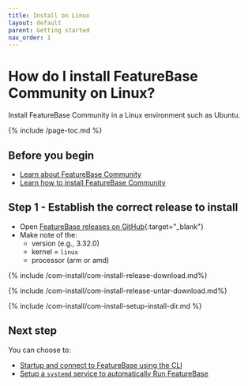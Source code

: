 ```yaml
---
title: Install on Linux
layout: default
parent: Getting started
nav_order: 1
---
```


# How do I install FeatureBase Community on Linux?

Install FeatureBase Community in a Linux environment such as Ubuntu.

{% include /page-toc.md %}

## Before you begin

* [Learn about FeatureBase Community](index)
* [Learn how to install FeatureBase Community](/docs/community/com-getstart/com-getstart-home)

## Step 1 - Establish the correct release to install

* Open [FeatureBase releases on GitHub](https://github.com/FeatureBaseDB/FeatureBase/releases){:target="_blank"}
* Make note of the:
  * version (e.g., 3.32.0)
  * kernel = `linux`
  * processor (arm or amd)

{% include /com-install/com-install-release-download.md%}

{% include /com-install/com-install-release-untar-download.md%}

{% include /com-install/com-install-setup-install-dir.md %}

## Next step

You can choose to:
* [Startup and connect to FeatureBase using the CLI](/docs/community/com-getstart/com-startup-connect)
* [Setup a `systemd` service to automatically Run FeatureBase](/docs/community/com-config/com-config-service-fb-setup)
